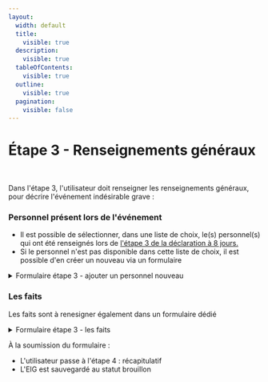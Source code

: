 ```yaml
---
layout:
  width: default
  title:
    visible: true
  description:
    visible: true
  tableOfContents:
    visible: true
  outline:
    visible: true
  pagination:
    visible: false
---
```


# Étape 3 - Renseignements généraux

<figure><img src="../../../.gitbook/assets/Capture d’écran 2025-07-09 à 14.59.18.png" alt=""><figcaption></figcaption></figure>

Dans l'étape 3, l'utilisateur doit renseigner les renseignements généraux, pour décrire l'événement indésirable grave :&#x20;

### **Personnel présent lors de l'événement**

* Il est possible de sélectionner, dans une liste de choix, le(s) personnel(s) qui ont été renseignés lors de [l'étape 3 de la déclaration à 8 jours. ](../../declaration-de-sejour/declaration-a-8-jours/etape-3-informations-sur-le-personnel.md)
* Si le personnel n'est pas disponible dans cette liste de choix, il est possible d'en créer un nouveau via un formulaire

<details>

<summary>Formulaire étape 3 - ajouter un personnel nouveau</summary>

{% include "../../../.gitbook/includes/formulaire-eig-etape-3-ajout-personnel.md" %}

</details>

### **Les faits**

Les faits sont à renesigner également dans un formulaire dédié&#x20;

<details>

<summary>Formulaire étape 3 - les faits</summary>

{% include "../../../.gitbook/includes/formulaire-eig-etape-3-les-faits.md" %}

</details>

À la soumission du formulaire :&#x20;

* L'utilisateur passe à l'étape 4 : récapitulatif
* L'EIG est sauvegardé au statut brouillon
